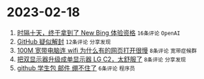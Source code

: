 # 2023-02-18

1. [时隔十天，终于拿到了 New Bing 体验资格](https://www.v2ex.com/t/917107) `16条评论` `OpenAI`
1. [GitHub 疑似解封](https://www.v2ex.com/t/917108) `12条评论` `分享发现`
1. [100M 宽带电脑连 wifi 为什么有的网页打开很慢](https://www.v2ex.com/t/917115) `8条评论` `宽带症候群`
1. [把双显示器升级成单显示器 LG C2，太舒服了](https://www.v2ex.com/t/917110) `8条评论` `分享发现`
1. [github 学生包 邮件 绷不住了](https://www.v2ex.com/t/917119) `6条评论` `程序员`
